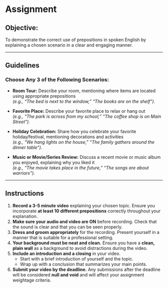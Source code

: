 # **Assignment**

## **Objective:**  
To demonstrate the correct use of prepositions in spoken English by explaining a chosen scenario in a clear and engaging manner.

---

## **Guidelines**  
### **Choose Any 3 of the Following Scenarios:**  

- **Room Tour:** Describe your room, mentioning where items are located using appropriate prepositions  
  *(e.g., “The bed is next to the window,” “The books are on the shelf”).*  

- **Favorite Place:** Describe your favorite place to relax or hang out  
  *(e.g., “The park is across from my school,” “The coffee shop is on Main Street”).*  

- **Holiday Celebration:** Share how you celebrate your favorite holiday/festival, mentioning decorations and activities  
  *(e.g., “We hang lights on the house,” “The family gathers around the dinner table”).*  

- **Music or Movie/Series Review:** Discuss a recent movie or music album you enjoyed, explaining why you liked it  
  *(e.g., “The movie takes place in the future,” “The songs are about warriors”).*  

---

## **Instructions**  

1. **Record a 3-5 minute video** explaining your chosen topic. Ensure you incorporate **at least 10 different prepositions** correctly throughout your explanation.  
2. **Make sure your audio and video are ON** before recording. Check that the sound is clear and that you can be seen properly.  
3. **Dress and groom appropriately** for the recording. Present yourself in a manner that is suitable for a professional setting.  
4. **Your background must be neat and clean.** Ensure you have a **clean, plain wall** as a background to avoid distractions during the video.  
5. **Include an introduction and a closing** in your video.  
   - Start with a brief introduction of yourself and the topic.  
   - Wrap up with a conclusion that summarizes your main points.  
6. **Submit your video by the deadline.** Any submissions after the deadline will be considered **null and void** and will affect your assignment weightage criteria.  
